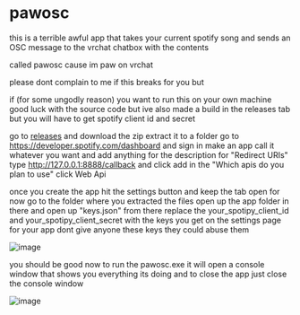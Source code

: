 # pawosc
this is a terrible awful app that takes your current spotify song and sends an OSC message to the vrchat chatbox with the contents

called pawosc cause im paw on vrchat

please dont complain to me if this breaks for you but 

if (for some ungodly reason) you want to run this on your own machine good luck with the source code but ive also made a build in the releases tab but you will have to get spotify client id and secret

go to [releases](https://github.com/san-nyan/pawosc/releases/tag/Alpha) and download the zip extract it to a folder
go to https://developer.spotify.com/dashboard and sign in
make an app call it whatever you want and add anything for the description
for "Redirect URIs" type http://127.0.0.1:8888/callback and click add
in the "Which apis do you plan to use" click Web Api

once you create the app hit the settings button and keep the tab open for now
go to the folder where you extracted the files
open up the app folder in there and open up "keys.json"
from there replace the your_spotipy_client_id and your_spotipy_client_secret with the keys you get on the settings page for your app
dont give anyone these keys they could abuse them

![image](https://github.com/user-attachments/assets/5925dd7f-cacd-47a1-85ea-bc77832daa72)


you should be good now to run the pawosc.exe it will open a console window that shows you everything its doing and to close the app just close the console window

![image](https://github.com/user-attachments/assets/1ba2f618-611c-4c2a-b92a-590aeac749c4)
